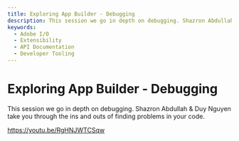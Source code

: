 ```yaml
---
title: Exploring App Builder - Debugging
description: This session we go in depth on debugging. Shazron Abdullah & Duy Nguyen take you through the ins and outs of finding problems in your code. 
keywords:
  - Adobe I/O
  - Extensibility
  - API Documentation
  - Developer Tooling  
---
```


# Exploring App Builder - Debugging

This session we go in depth on debugging. Shazron Abdullah & Duy Nguyen take you through the ins and outs of finding problems in your code.

<Embed slots="video"/>

https://youtu.be/RgHNJWTCSqw
